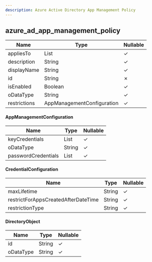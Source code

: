 ```yaml
---
description: Azure Active Directory App Management Policy
---
```

azure_ad_app_management_policy
------------------------------

| **Name**     | **Type**                   | **Nullable** |
| ------------ | -------------------------- | ------------ |
| appliesTo    | List<DirectoryObject>      | &check;      |
| description  | String                     | &check;      |
| displayName  | String                     | &check;      |
| id           | String                     | &cross;      |
| isEnabled    | Boolean                    | &check;      |
| oDataType    | String                     | &check;      |
| restrictions | AppManagementConfiguration | &check;      |

#### AppManagementConfiguration
| **Name**            | **Type**                      | **Nullable** |
| ------------------- | ----------------------------- | ------------ |
| keyCredentials      | List<CredentialConfiguration> | &check;      |
| oDataType           | String                        | &check;      |
| passwordCredentials | List<CredentialConfiguration> | &check;      |

#### CredentialConfiguration
| **Name**                            | **Type** | **Nullable** |
| ----------------------------------- | -------- | ------------ |
| maxLifetime                         | String   | &check;      |
| restrictForAppsCreatedAfterDateTime | String   | &check;      |
| restrictionType                     | String   | &check;      |

#### DirectoryObject
| **Name**  | **Type** | **Nullable** |
| --------- | -------- | ------------ |
| id        | String   | &check;      |
| oDataType | String   | &check;      |
